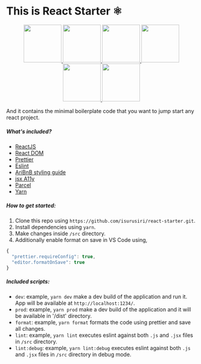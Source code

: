 # This is React Starter ⚛️  

<div align="center">
  <a href="https://github.com/webpack/webpack">
    <img  width="100" height="100" src="https://arcweb.co/wp-content/uploads/2016/10/react-logo-1000-transparent.png" />
    <img width="100" height="100" src="https://prettier.io/icon.png" />
    <img widht="100" height="100" src="https://eslint.org/img/logo.svg" />
    <img widht="100" height="100" src="http://pluspng.com/img-png/airbnb-logo-png-png-ico-512.png" />
    <img widht="100" height="100" src="https://visual-regresion-testing.firebaseapp.com/parceljs.c11a4bd0.png" />
    <img widht="100" height="100" src="https://avatars3.githubusercontent.com/u/22247014?s=400&v=4" />
  </a>
</div>

And it contains the minimal boilerplate code that you want to jump start any react project.  

##### What's included?  
- [ReactJS](https://reactjs.org/)  
- [React DOM](https://reactjs.org/docs/react-dom.html)  
- [Prettier](https://prettier.io/)
- [Eslint](https://eslint.org/)    
- [AriBnB styling guide](https://github.com/airbnb/javascript)
- [jsx A11y](https://github.com/evcohen/eslint-plugin-jsx-a11y)  
- [Parcel](https://parceljs.org/)  
- [Yarn](https://yarnpkg.com/en/)  

##### How to get started:
1. Clone this repo using `https://github.com/isurusiri/react-starter.git`.  
2. Install dependencies using `yarn`.  
3. Make changes inside `/src` directory.  
4. Additionally enable format on save in VS Code using, 
```javascript
{
  "prettier.requireConfig": true,
  "editor.formatOnSave": true
}
```  

##### Included scripts:
- `dev`: example, `yarn dev` make a dev build of the application and run it. App will be available at `http://localhost:1234/`.  
- `prod`: example, `yarn prod` make a dev build of the application and it will be available in '/dist' directory.  
- `format`: example, `yarn format` formats the code using prettier and save all changes.  
- `lint`: example, `yarn lint` executes eslint against both `.js` and `.jsx` files in `/src` directory.  
- `lint:debug`: example, `yarn lint:debug` executes eslint against both `.js` and `.jsx` files in `/src` directory in debug mode.


